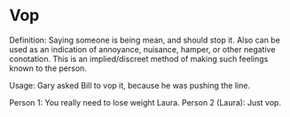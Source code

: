 # Vop

Definition: Saying someone is being mean, and should stop it. Also can be used as an indication
of annoyance, nuisance, hamper, or other negative conotation. This is an implied/discreet method
of making such feelings known to the person.

Usage: Gary asked Bill to vop it, because he was pushing the line.

Person 1: You really need to lose weight Laura.
Person 2 (Laura): Just vop.
